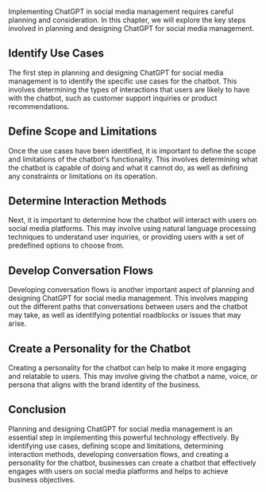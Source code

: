 
Implementing ChatGPT in social media management requires careful planning and consideration. In this chapter, we will explore the key steps involved in planning and designing ChatGPT for social media management.

Identify Use Cases
------------------

The first step in planning and designing ChatGPT for social media management is to identify the specific use cases for the chatbot. This involves determining the types of interactions that users are likely to have with the chatbot, such as customer support inquiries or product recommendations.

Define Scope and Limitations
----------------------------

Once the use cases have been identified, it is important to define the scope and limitations of the chatbot's functionality. This involves determining what the chatbot is capable of doing and what it cannot do, as well as defining any constraints or limitations on its operation.

Determine Interaction Methods
-----------------------------

Next, it is important to determine how the chatbot will interact with users on social media platforms. This may involve using natural language processing techniques to understand user inquiries, or providing users with a set of predefined options to choose from.

Develop Conversation Flows
--------------------------

Developing conversation flows is another important aspect of planning and designing ChatGPT for social media management. This involves mapping out the different paths that conversations between users and the chatbot may take, as well as identifying potential roadblocks or issues that may arise.

Create a Personality for the Chatbot
------------------------------------

Creating a personality for the chatbot can help to make it more engaging and relatable to users. This may involve giving the chatbot a name, voice, or persona that aligns with the brand identity of the business.

Conclusion
----------

Planning and designing ChatGPT for social media management is an essential step in implementing this powerful technology effectively. By identifying use cases, defining scope and limitations, determining interaction methods, developing conversation flows, and creating a personality for the chatbot, businesses can create a chatbot that effectively engages with users on social media platforms and helps to achieve business objectives.
